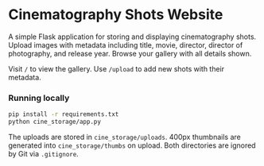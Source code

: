 # Cinematography Shots Website

A simple Flask application for storing and displaying cinematography shots. Upload images with metadata including title, movie, director, director of photography, and release year. Browse your gallery with all details shown.

Visit `/` to view the gallery. Use `/upload` to add new shots with their metadata.

### Running locally

```bash
pip install -r requirements.txt
python cine_storage/app.py
```

The uploads are stored in `cine_storage/uploads`. 400px thumbnails are generated into `cine_storage/thumbs` on upload. Both directories are ignored by Git via `.gitignore`.
